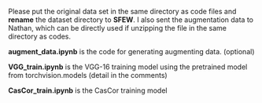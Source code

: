 Please put the original data set in the same directory as code files and **rename** the dataset directory to **SFEW**. I also sent the augmentation data to Nathan, which can be directly used if unzipping the file in the same directory as codes.

**augment_data.ipynb** is the code for generating augmenting data. (optional)

**VGG_train.ipynb** is the VGG-16 training model using the pretrained model from torchvision.models (detail in the comments)

**CasCor_train.ipynb** is the CasCor training model

